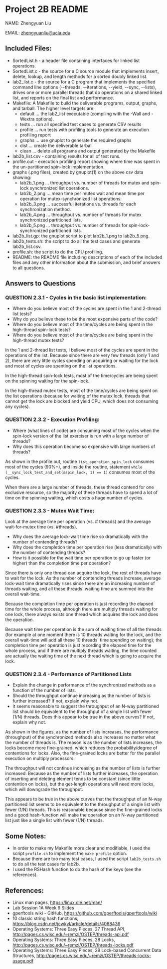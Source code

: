 # Project 2B README
NAME: Zhengyuan Liu

EMAIL: zhengyuanliu@ucla.edu

## Included Files:
* SortedList.h - a header file containing interfaces for linked list operations.
* SortedList.c - the source for a C source module that implements insert, delete, lookup, and length methods for a sorted doubly linked list.
* lab2_list.c - the source for a C program that implements the specified command line options (--threads, --iterations, --yield, --sync, --lists), drives one or more parallel threads that do operations on a shared linked list, and reports on the final list and performance.
* Makefile: A Makefile to build the deliverable programs, output, graphs, and tarball. The higher level targets are:
	* default ... the lab2_list executable (compiling with the -Wall and -Wextra options).
	* tests ... run all specified test cases to generate CSV results
	* profile ... run tests with profiling tools to generate an execution profiling report
	* graphs ... use gnuplot to generate the required graphs
	* dist ... create the deliverable tarball
	* clean ... delete all programs and output generated by the Makefile
* lab2b_list.csv - containing results for all of test runs.
* profile.out - execution profiling report showing where time was spent in the un-partitioned spin-lock implementation.
* graphs (.png files), created by gnuplot(1) on the above csv data showing:
	* lab2b_1.png ... throughput vs. number of threads for mutex and spin-lock synchronized list operations.
	* lab2b_2.png ... mean time per mutex wait and mean time per operation for mutex-synchronized list operations.
	* lab2b_3.png ... successful iterations vs. threads for each synchronization method.
	* lab2b_4.png ... throughput vs. number of threads for mutex synchronized partitioned lists.
	* lab2b_5.png ... throughput vs. number of threads for spin-lock-synchronized partitioned lists.
* lab2b_list.gp: the gnuplot script to plot lab2b_1.png to lab2b_5.png.
* lab2b_tests.sh: the script to do all the test cases and generate lab2b_list.csv.
* profile.sh: the script to do the CPU profiling.
* README: the README file including descriptions of each of the included files and any other information about the submission, and brief answers to all questions.


## Answers to Questions
### QUESTION 2.3.1 - Cycles in the basic list implementation:
* Where do you believe most of the cycles are spent in the 1 and 2-thread list tests?
* Why do you believe these to be the most expensive parts of the code?
* Where do you believe most of the time/cycles are being spent in the high-thread spin-lock tests?
* Where do you believe most of the time/cycles are being spent in the high-thread mutex tests?

In the 1 and 2-thread list tests, I believe most of the cycles  are spent in the operations of the list. Because since there are very few threads (only 1 and 2), there are very little cycles spending on acquiring or waiting for the lock and most of cycles are spenting on the list operations.

In the high-thread spin-lock tests, most of the time/cycles are being spent on the spinning waiting for the spin-lock.

In the high-thread mutex tests, most of the time/cycles are being spent on the list operations (because for waiting of the mutex lock, threads that cannot get the lock are blocked and yield CPU, which does not consuming any cycles).

### QUESTION 2.3.2 - Execution Profiling:
* Where (what lines of code) are consuming most of the cycles when the spin-lock version of the list exerciser is run with a large number of threads?
* Why does this operation become so expensive with large numbers of threads?

As shown in the profile.out, routine `list_operation_spin_lock` consumes most of the cycles (90%+), and inside the routine, statement `while (__sync_lock_test_and_set(&spin_lock, 1) == 1)` consumes most of the cycles. 

When there are a large number of threads, these thread contend for one exclusive resource, so the majority of these threads have to spend a lot of time on the spinning waiting, which costs a huge number of cycles.

### QUESTION 2.3.3 - Mutex Wait Time:

Look at the average time per operation (vs. # threads) and the average wait-for-mutex time (vs. #threads).
* Why does the average lock-wait time rise so dramatically with the number of contending threads?
* Why does the completion time per operation rise (less dramatically) with the number of contending threads?
* How is it possible for the wait time per operation to go up faster (or higher) than the completion time per operation?

Since there is only one thread can acquire the lock, the rest of threads have to wait for the lock. As the number of contending threads increase, average lock-wait time dramatically rises since there are an increasing number of threads waiting, and all these threads' waiting time are summed into the overall wait-time.

Because the completion time per operation is just recording the elapsed time for the whole process, although there are multiply threads waiting for one lock, there always exists one thread which acquires the lock and does the operation. 

Because wait time per operation is the sum of waiting time of all the threads (for example at one moment there is 10 threads waiting for the lock, and the overall wait-time will add all these 10 threads' time spending on waiting); the completion time per operation is just recording the elapsed time for the whole process, and if there are multiply threads waiting, the time counted are actually the waiting time of the next thread which is going to acquire the lock.

### QUESTION 2.3.4 - Performance of Partitioned Lists
* Explain the change in performance of the synchronized methods as a function of the number of lists.
* Should the throughput continue increasing as the number of lists is further increased? If not, explain why not.
* It seems reasonable to suggest the throughput of an N-way partitioned list should be equivalent to the throughput of a single list with fewer (1/N) threads. Does this appear to be true in the above curves? If not, explain why not.

As shown in the figures, as the number of lists increases, the performance (throughput) of the synchronized methods also increases no matter what the number of threads is. The reason is as the number of lists increases, the locks become more fine-grained, which reduces the probability/degree of contentions for locks. Also, the fine-grained locks are better for the parallel execution on multiply processors.

The throughput will not continue increasing as the number of lists is further increased. Because as the number of lists further increases, the operation of inserting and deleting element tends to be constant (since little contention on locks), but the get-length operations will need more locks, which will downgrade the throughput.

This appears to be true in the above curves that the throughput of an N-way partitioned list seems to be equivalent to the throughput of a single list with fewer (1/N) threads. This is reasonable because since the fine-grained locks and a good hash-function will make the operation on an N-way partitioned list just like a single list with fewer (1/N) threads.


## Some Notes:
* In order to make my Makefile more clear and modifiable, I used the script `profile.sh` to implement the `make profile` option.
* Because there are too many test cases, I used the script `lab2b_tests.sh` to do all the test cases for lab2b.
* I used the RSHash function to do the hash of the keys (see the references).


## References:
* Linux man pages, https://linux.die.net/man/
* Lab Session 1A Week 6 Slides
* gperftools wiki - GitHub, https://github.com/gperftools/gperftools/wiki
* 10 classic string hash functions, https://blog.csdn.net/jcwkyl/article/details/4088436
* Operating Systems: Three Easy Pieces, 27 Thread API, http://pages.cs.wisc.edu/~remzi/OSTEP/threads-api.pdf
* Operating Systems: Three Easy Pieces, 28 Locks, http://pages.cs.wisc.edu/~remzi/OSTEP/threads-locks.pdf
* Operating Systems: Three Easy Pieces, 29 Lock-based Concurrent Data Structures, http://pages.cs.wisc.edu/~remzi/OSTEP/threads-locks-usage.pdf

